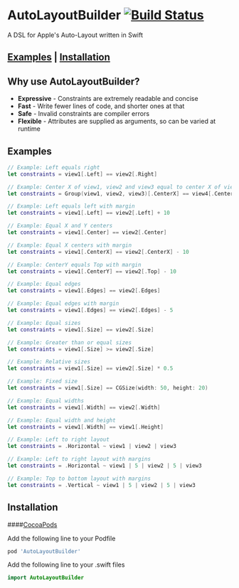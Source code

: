 # AutoLayoutBuilder [![Build Status](https://travis-ci.org/marcbaldwin/AutoLayoutBuilder.svg?branch=master)](https://travis-ci.org/marcbaldwin/AutoLayoutBuilder)
A DSL for Apple's Auto-Layout written in Swift

## [Examples](#examples) | [Installation](#installation)

## Why use AutoLayoutBuilder?
* **Expressive** - Constraints are extremely readable and concise
* **Fast** - Write fewer lines of code, and shorter ones at that
* **Safe** - Invalid constraints are compiler errors
* **Flexible** - Attributes are supplied as arguments, so can be varied at runtime

## Examples

```Swift
// Example: Left equals right
let constraints = view1[.Left] == view2[.Right]

// Example: Center X of view1, view2 and view3 equal to center X of view4
let constraints = Group(view1, view2, view3)[.CenterX] == view4[.CenterX]

// Example: Left equals left with margin
let constraints = view1[.Left] == view2[.Left] + 10

// Example: Equal X and Y centers
let constraints = view1[.Center] == view2[.Center]

// Example: Equal X centers with margin
let constraints = view1[.CenterX] == view2[.CenterX] - 10

// Example: CenterY equals Top with margin
let constraints = view1[.CenterY] == view2[.Top] - 10

// Example: Equal edges
let constraints = view1[.Edges] == view2[.Edges]

// Example: Equal edges with margin
let constraints = view1[.Edges] == view2[.Edges] - 5

// Example: Equal sizes
let constraints = view1[.Size] == view2[.Size]

// Example: Greater than or equal sizes
let constraints = view1[.Size] >= view2[.Size]

// Example: Relative sizes
let constraints = view1[.Size] == view2[.Size] * 0.5

// Example: Fixed size
let constraints = view1[.Size] == CGSize(width: 50, height: 20)

// Example: Equal widths
let constraints = view1[.Width] == view2[.Width]

// Example: Equal width and height
let constraints = view1[.Width] == view1[.Height]

// Example: Left to right layout
let constraints = .Horizontal ~ view1 | view2 | view3

// Example: Left to right layout with margins
let constraints = .Horizontal ~ view1 | 5 | view2 | 5 | view3

// Example: Top to bottom layout with margins
let constraints = .Vertical ~ view1 | 5 | view2 | 5 | view3
```

## Installation

####[CocoaPods](http://cocoapods.org)

Add the following line to your Podfile
```bash
pod 'AutoLayoutBuilder'
```

Add the following line to your .swift files
```Swift
import AutoLayoutBuilder
```
